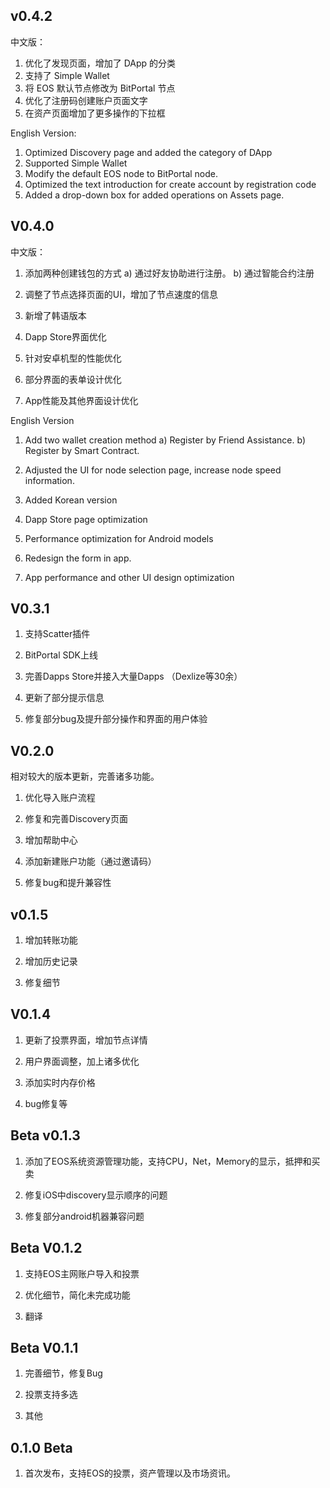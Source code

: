 ## v0.4.2

中文版：
1. 优化了发现页面，增加了 DApp 的分类
2. 支持了 Simple Wallet
3. 将 EOS 默认节点修改为 BitPortal 节点
4. 优化了注册码创建账户页面文字
5. 在资产页面增加了更多操作的下拉框

English Version:
1. Optimized Discovery page and added the category of DApp
2. Supported Simple Wallet
3. Modify the default EOS node to BitPortal node.
4. Optimized the text introduction for create account by registration code
5. Added a drop-down box for added operations on Assets page.

## V0.4.0

中文版：
1.	添加两种创建钱包的方式
  a)	通过好友协助进行注册。
  b)	通过智能合约注册

2.	调整了节点选择页面的UI，增加了节点速度的信息

3.	新增了韩语版本

4.	Dapp Store界面优化

5.	针对安卓机型的性能优化

6.	部分界面的表单设计优化

7.	App性能及其他界面设计优化

English Version
1. Add two wallet creation method
  a) Register by Friend Assistance.
  b) Register by Smart Contract.

2. Adjusted the UI for node selection page, increase node speed information.

3. Added Korean version

4. Dapp Store page optimization

5. Performance optimization for Android models

6. Redesign the form in app.

7. App performance and other UI design optimization



## V0.3.1

1. 支持Scatter插件

2. BitPortal SDK上线

3. 完善Dapps Store并接入大量Dapps （Dexlize等30余）

4. 更新了部分提示信息

5. 修复部分bug及提升部分操作和界面的用户体验

## V0.2.0

相对较大的版本更新，完善诸多功能。

1. 优化导入账户流程

2. 修复和完善Discovery页面

3. 增加帮助中心

4. 添加新建账户功能（通过邀请码）

5. 修复bug和提升兼容性


## v0.1.5

1. 增加转账功能

2. 增加历史记录

3. 修复细节


## V0.1.4

1. 更新了投票界面，增加节点详情

2. 用户界面调整，加上诸多优化

3. 添加实时内存价格

4. bug修复等



## Beta v0.1.3

1. 添加了EOS系统资源管理功能，支持CPU，Net，Memory的显示，抵押和买卖

2. 修复iOS中discovery显示顺序的问题

3. 修复部分android机器兼容问题



## Beta V0.1.2

1. 支持EOS主网账户导入和投票

2. 优化细节，简化未完成功能

3. 翻译



## Beta V0.1.1

1. 完善细节，修复Bug

2. 投票支持多选

3. 其他


## 0.1.0 Beta

1. 首次发布，支持EOS的投票，资产管理以及市场资讯。
